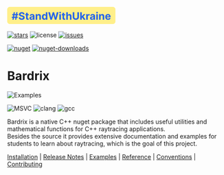[![Stand With Ukraine](https://raw.githubusercontent.com/vshymanskyy/StandWithUkraine/main/badges/StandWithUkraine.svg)](https://stand-with-ukraine.pp.ua)

[![stars](https://img.shields.io/github/stars/bardobard/Bardrix.svg)](https://github.com/bardobard/Bardrix/stars)
![license](https://img.shields.io/github/license/Bardobard/Bardrix.svg)
[![issues](https://img.shields.io/github/issues/bardobard/Bardrix.svg)](https://github.com/bardobard/Bardrix/issues)

[![nuget](https://img.shields.io/nuget/v/Bardio.Bardrix.svg)](https://www.nuget.org/packages/Bardio.Bardrix/)
[![nuget-downloads](https://img.shields.io/nuget/dt/Bardio.Bardrix.svg)](https://www.nuget.org/packages/Bardio.Bardrix/)

# Bardrix

![Examples](https://img.shields.io/github/actions/workflow/status/bardobard/bardrix/Examples-Bulid.yml?branch=master&event=push&label=Examples)

![MSVC](https://img.shields.io/github/actions/workflow/status/bardobard/bardrix/Bardrix-Bulid-Test.yml?branch=master&event=push&label=MSVC)
![clang](https://img.shields.io/github/actions/workflow/status/bardobard/bardrix/Bardrix-Bulid-Test.yml?branch=master&event=push&label=clang)
![gcc](https://img.shields.io/github/actions/workflow/status/bardobard/bardrix/Bardrix-Bulid-Test.yml?branch=master&event=push&label=gcc)

Bardrix is a native C++ nuget package that includes useful utilities and mathematical functions for C++ raytracing
applications. \
Besides the source it provides extensive documentation and examples for students to learn about raytracing, which is the
goal of this project.

[Installation](Docs/Installation.md) | [Release Notes](Docs/Release_Notes.md) | [Examples](Docs/Examples/) | [Reference](Docs/Bardrix_Reference.md) | [Conventions](Docs/Conventions.md) | [Contributing](CONTRIBUTING.md)
